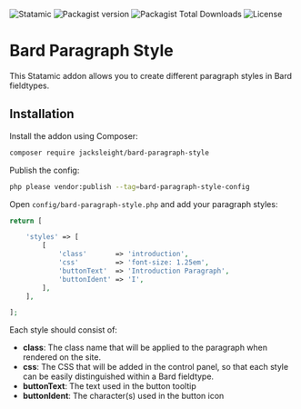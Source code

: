 ![Statamic](https://flat.badgen.net/badge/Statamic/3.1.14+/FF269E) ![Packagist version](https://flat.badgen.net/packagist/v/jacksleight/bard-paragraph-style/latest) ![Packagist Total Downloads](https://flat.badgen.net/packagist/dt/jacksleight/bard-paragraph-style) ![License](https://flat.badgen.net/github/license/jacksleight/bard-paragraph-style)

# Bard Paragraph Style 

This Statamic addon allows you to create different paragraph styles in Bard fieldtypes.

## Installation

Install the addon using Composer:

```bash
composer require jacksleight/bard-paragraph-style
```

Publish the config:

```bash
php please vendor:publish --tag=bard-paragraph-style-config
```

Open `config/bard-paragraph-style.php` and add your paragraph styles:


```php
return [

    'styles' => [
        [
            'class'       => 'introduction',
            'css'         => 'font-size: 1.25em',
            'buttonText'  => 'Introduction Paragraph',
            'buttonIdent' => 'I',
        ],
    ],

];
```

Each style should consist of:

* **class**: The class name that will be applied to the paragraph when rendered on the site.
* **css**: The CSS that will be added in the control panel, so that each style can be easily distinguished within a Bard fieldtype.
* **buttonText**: The text used in the button tooltip
* **buttonIdent**: The character(s) used in the button icon